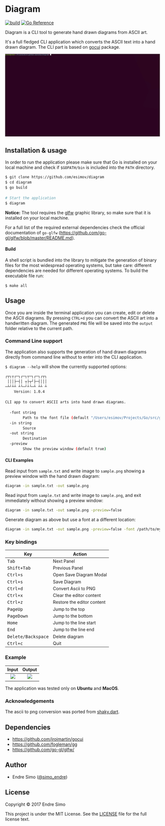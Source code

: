 # Diagram
[![build](https://github.com/esimov/diagram/actions/workflows/build.yml/badge.svg)](https://github.com/esimov/diagram/actions/workflows/build.yml)
[![Go Reference](https://pkg.go.dev/badge/github.com/esimov/diagram.svg)](https://pkg.go.dev/github.com/esimov/diagram)

Diagram is a CLI tool to generate hand drawn diagrams from ASCII art.

It's a full fledged CLI application which converts the ASCII text into a hand drawn diagram. The CLI part is based on [gocui](https://github.com/jroimartin/gocui) package.

![screencast](images/screencast.gif)

## Installation & usage

In order to run the application please make sure that Go is installed on your local machine and check if `$GOPATH/bin` is included into the `PATH` directory.

```bash
$ git clone https://github.com/esimov/diagram
$ cd diagram
$ go build

# Start the application
$ diagram
```

**Notice:**
The tool requires the [glfw](https://www.glfw.org) graphic library, so make sure that it is installed on your local machine.

For a full list of the required external dependencies check the official documentation of `go-glfw` (https://github.com/go-gl/glfw/blob/master/README.md).

#### Build 

A shell script is bundled into the library to mitigate the generation of binary files for the most widespread operating systems, but take care: different dependencies are needed for different operating systems. To build the executable file run:

`$ make all`

## Usage

Once you are inside the terminal application you can create, edit or delete the ASCII diagrams. By pressing `CTRL+d` you can convert the ASCII art into a handwritten diagram. The generated `PNG` file will be saved into the `output` folder relative to the current path.

### Command Line support

The application also supports the generation of hand drawn diagrams directly from command line without to enter into the CLI application. 

`$ diagram --help` will show the currently supported options:

```bash
┌┬┐┬┌─┐┌─┐┬─┐┌─┐┌┬┐
 │││├─┤│ ┬├┬┘├─┤│││
─┴┘┴┴ ┴└─┘┴└─┴ ┴┴ ┴
    Version: 1.0.4

CLI app to convert ASCII arts into hand drawn diagrams.

  -font string
    	Path to the font file (default "/Users/esimov/Projects/Go/src/github.com/esimov/diagram/font/gloriahallelujah.ttf")
  -in string
    	Source
  -out string
    	Destination
  -preview
    	Show the preview window (default true)
```

#### CLI Examples

Read input from `sample.txt` and write image to `sample.png` showing a preview window with the hand drawn diagram:

```bash
diagram -in sample.txt -out sample.png
```

Read input from `sample.txt` and write image to `sample.png`, and exit immediately without showing a preview window:

```bash
diagram -in sample.txt -out sample.png -preview=false
```

Generate diagram as above but use a font at a different location:

```bash
diagram -in sample.txt -out sample.png -preview=false -font /path/to/my/font/MyHandwriting.ttf
```

### Key bindings
Key                                     | Action
----------------------------------------|---------------------------------------
<kbd>Tab</kbd>                          | Next Panel
<kbd>Shift+Tab</kbd>                    | Previous Panel
<kbd>Ctrl+s</kbd>                       | Open Save Diagram Modal
<kbd>Ctrl+s</kbd>                       | Save Diagram
<kbd>Ctrl+d</kbd>                       | Convert Ascii to PNG
<kbd>Ctrl+x</kbd>                       | Clear the editor content
<kbd>Ctrl+z</kbd>                       | Restore the editor content
<kbd>PageUp</kbd>                       | Jump to the top
<kbd>PageDown</kbd>                     | Jump to the bottom
<kbd>Home</kbd>                         | Jump to the line start
<kbd>End</kbd>                          | Jump to the line end
<kbd>Delete/Backspace</kbd>            | Delete diagram
<kbd>Ctrl+c</kbd>                       | Quit

### Example
| Input | Output |
|:--:|:--:|
| <img src="https://user-images.githubusercontent.com/883386/29396424-9200a978-8320-11e7-9c60-17d2be989136.png" height="300"> | <img src="https://user-images.githubusercontent.com/883386/29396385-529a23a4-8320-11e7-9d70-bf9b33d769cc.png" height="300"> |

The application was tested only on **Ubuntu** and **MacOS**.

### Acknowledgements
The ascii to png conversion was ported from [shaky.dart](https://github.com/mraleph/moe-js/blob/master/talks/jsconfeu2012/tools/shaky/web/shaky.dart).

## Dependencies

- https://github.com/jroimartin/gocui
- https://github.com/fogleman/gg
- https://github.com/go-gl/glfw/

## Author

* Endre Simo ([@simo_endre](https://twitter.com/simo_endre))

## License

Copyright © 2017 Endre Simo

This project is under the MIT License. See the [LICENSE](https://github.com/esimov/diagram/blob/master/LICENSE) file for the full license text.
